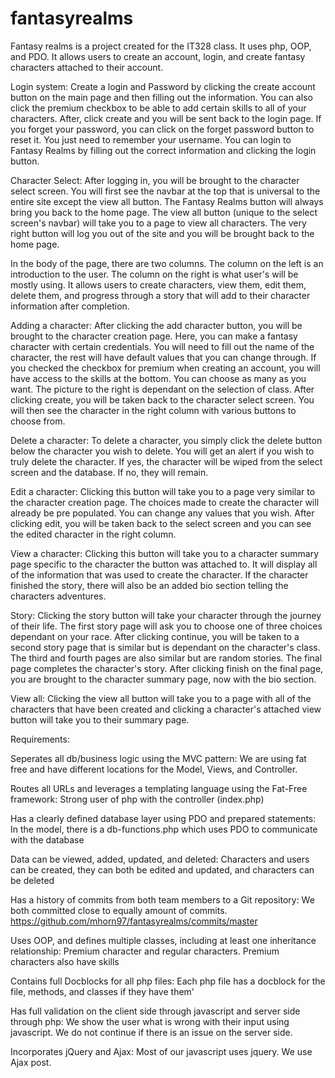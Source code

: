 # fantasyrealms

Fantasy realms is a project created for the IT328 class. It uses php, OOP, and PDO. It allows users to create an account, login, and create fantasy characters attached to their account.

Login system:
Create a login and Password by clicking the create account button on the main page and then filling out the information. You can also click the premium checkbox to be able to add certain skills to all of your characters. After, click create and you will be sent back to the login page. If you forget your password, you can click on the forget password button to reset it. You just need to remember your username. You can login to Fantasy Realms by filling out the correct information and clicking the login button.

Character Select: After logging in, you will be brought to the character select screen. You will first see the navbar at the top that is universal to the entire site except the view all button. The Fantasy Realms button will always bring you back to the home page. The view all button (unique to the select screen's navbar) will take you to a page to view all characters. The very right button will log you out of the site and you will be brought back to the home page.

In the body of the page, there are two columns. The column on the left is an introduction to the user. The column on the right is what user's will be mostly using. It allows users to create characters, view them, edit them, delete them, and progress through a story that will add to their character information after completion.

Adding a character: After clicking the add character button, you will be brought to the character creation page. Here, you can make a fantasy character with certain credentials. You will need to fill out the name of the character, the rest will have default values that you can change through. If you checked the checkbox for premium when creating an account, you will have access to the skills at the bottom. You can choose as many as you want. The picture to the right is dependant on the selection of class. After clicking create, you will be taken back to the character select screen.
You will then see the character in the right column with various buttons to choose from.

Delete a character: To delete a character, you simply click the delete button below the character you wish to delete. You will get an alert if you wish to truly delete the character. If yes, the character will be wiped from the select screen and the database. If no, they will remain.

Edit a character: Clicking this button will take you to a page very similar to the character creation page. The choices made to create the character will already be pre populated. You can change any values that you wish. After clicking edit, you will be taken back to the select screen and you can see the edited character in the right column.

View a character: Clicking this button will take you to a character summary page specific to the character the button was attached to. It will display all of the information that was used to create the character. If the character finished the story, there will also be an added bio section telling the characters adventures.

Story: Clicking the story button will take your character through the journey of their life. The first story page will ask you to choose one of three choices dependant on your race. After clicking continue, you will be taken to a second story page that is similar but is dependant on the character's class. The third and fourth pages are also similar but are random stories. The final page completes the character's story. After clicking finish on the final page, you are brought to the character summary page, now with the bio section.

View all: Clicking the view all button will take you to a page with all of the characters that have been created and clicking a character's attached view button will take you to their summary page.

Requirements:

Seperates all db/business logic using the MVC pattern: We are using fat free and have different locations for the Model, Views, and Controller.

Routes all URLs and leverages a templating language using the Fat-Free framework: Strong user of php with the controller (index.php)

Has a clearly defined database layer using PDO and prepared statements: In the model, there is a db-functions.php which uses PDO to communicate with the database

Data can be viewed, added, updated, and deleted: Characters and users can be created, they can both be edited and updated, and characters can be deleted

Has a history of commits from both team members to a Git repository: We both committed close to equally amount of commits. https://github.com/mhorn97/fantasyrealms/commits/master

Uses OOP, and defines multiple classes, including at least one inheritance relationship: Premium character and regular characters. Premium characters also have skills

Contains full Docblocks for all php files: Each php file has a docblock for the file, methods, and classes if they have them'

Has full validation on the client side through javascript and server side through php: We show the user what is wrong with their input using javascript. We do not continue if there is an issue on the server side.

Incorporates jQuery and Ajax: Most of our javascript uses jquery. We use Ajax post.

